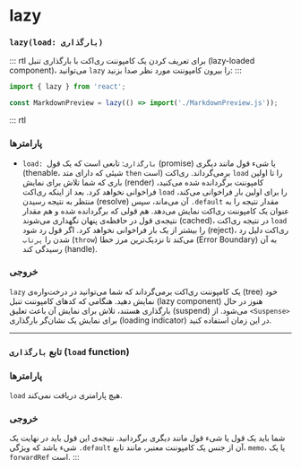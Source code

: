 # lazy

### `lazy(load: بارگذاری)`

::: rtl
برای تعریف کردن یک کامپوننت ری‌اکت با بارگذاری تنبل (lazy-loaded component)، می‌توانید `lazy` را بیرون کامپوننت مورد نظر صدا بزنید:
:::

``` jsx
import { lazy } from 'react';

const MarkdownPreview = lazy(() => import('./MarkdownPreview.js'));
```

::: rtl
### پارامترها

* `load: بارگذاری`: تابعی است که یک قول (promise) یا شیء قول مانند دیگری (thenable، شیئی که دارای متد `then` است) برمی‌گرداند. ری‌اکت `load` را تا اولین باری که شما تلاش برای نمایش (render) کامپوننت برگردانده شده می‌کنید، فراخوانی نخواهد کرد. بعد از اینکه ری‌اکت `load` را برای اولین بار فراخوانی می‌کند، منتظر به نتیجه رسیدن (resolve) آن می‌ماند، سپس `.default` مقدار نتیجه را به عنوان یک کامپوننت ری‌اکت نمایش می‌دهد. هم قولی که برگردانده شده و هم مقدار نتیجه‌ی قول در حافظه‌ی پنهان نگهداری می‌شوند (cached)، در نتیجه ری‌اکت `load` را بیشتر از یک بار فراخوانی نخواهد کرد. اگر قول رد شود (reject)، ری‌اکت دلیل رد شدن را `پرتاب` (`throw`) می‌کند تا نزدیک‌ترین مرز خطا (Error Boundary) به آن رسیدگی کند (handle).

### خروجی

`lazy` یک کامپوننت ری‌اکت برمی‌گرداند که شما می‌توانید در درخت‌واره‌ی (tree) خود نمایش دهید. هنگامی که کدهای کامپوننت تنبل (lazy component) هنوز در حال بارگذاری هستند، تلاش برای نمایش آن باعث تعلیق (suspend) می‌شود. از `<Suspense>` برای نمایش یک نشان‌گر بارگذاری (loading indicator) در این زمان استفاده کنید.

***

### تابع `بارگذاری` (`load` function)

### پارامترها

`load` هیچ پارامتری دریافت نمی‌کند.

### خروجی

شما باید یک قول یا شیء قول مانند دیگری برگردانید. نتیجه‌ی این قول باید در نهایت یک شیء باشد که ویژگی `.default` آن از جنس یک کامپوننت معتبر، مانند تابع، `memo`، یا یک `forwardRef` است.
:::